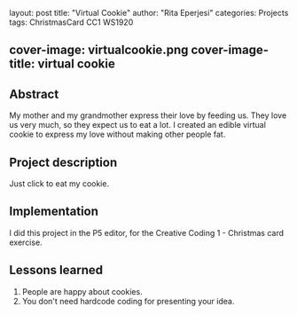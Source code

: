 layout: post
title: "Virtual Cookie"
author: "Rita Eperjesi"
categories: Projects
tags: ChristmasCard CC1 WS1920

cover-image: virtualcookie.png 
cover-image-title: virtual cookie 
---

## Abstract
My mother and my grandmother express their love by feeding us. They love us very much, so they expect us to eat a lot. 
I created an edible virtual cookie to express my love without making other people fat. 

## Project description
Just click to eat my cookie.

## Implementation
I did this project in the P5 editor, for the Creative Coding 1 - Christmas card exercise.

## Lessons learned
1. People are happy about cookies.
2. You don't need hardcode coding for presenting your idea. 
